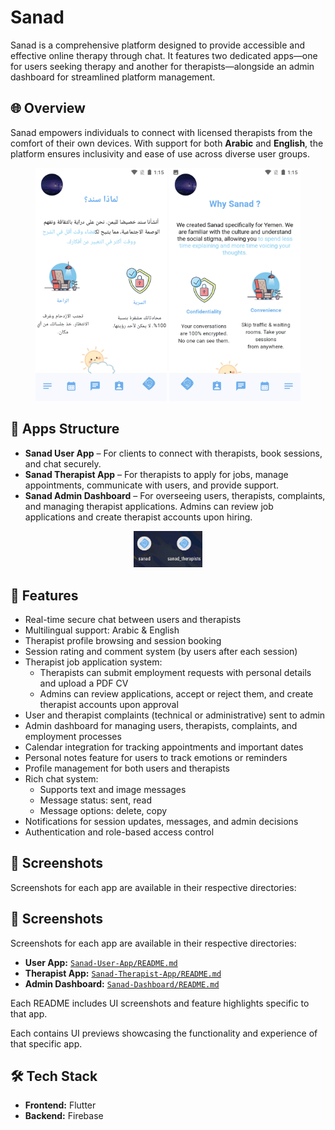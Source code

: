 # Sanad

Sanad is a comprehensive platform designed to provide accessible and effective online therapy through chat. It features two dedicated apps—one for users seeking therapy and another for therapists—alongside an admin dashboard for streamlined platform management.

## 🌐 Overview

Sanad empowers individuals to connect with licensed therapists from the comfort of their own devices. With support for both **Arabic** and **English**, the platform ensures inclusivity and ease of use across diverse user groups.
 <p align="center">
 <img src="Screen/0.1.png" width="210" alt=" Screenshot 2" />  <img src="Screen/0.2.png" width="210" alt=" Screenshot 3" /> </p>

## 📱 Apps Structure

- **Sanad User App** – For clients to connect with therapists, book sessions, and chat securely.
- **Sanad Therapist App** – For therapists to apply for jobs, manage appointments, communicate with users, and provide support.
- **Sanad Admin Dashboard** – For overseeing users, therapists, complaints, and managing therapist applications. Admins can review job applications and create therapist accounts upon hiring.
 <p align="center">
 <img src="Screen/0.0.png" width="110" alt=" Screenshot 1" /> </p>


## 🚀 Features

- Real-time secure chat between users and therapists
- Multilingual support: Arabic & English
- Therapist profile browsing and session booking
- Session rating and comment system (by users after each session)
- Therapist job application system:
  - Therapists can submit employment requests with personal details and upload a PDF CV
  - Admins can review applications, accept or reject them, and create therapist accounts upon approval
- User and therapist complaints (technical or administrative) sent to admin
- Admin dashboard for managing users, therapists, complaints, and employment processes
- Calendar integration for tracking appointments and important dates
- Personal notes feature for users to track emotions or reminders
- Profile management for both users and therapists
- Rich chat system:
  - Supports text and image messages
  - Message status: sent, read
  - Message options: delete, copy
- Notifications for session updates, messages, and admin decisions
- Authentication and role-based access control

## 📸 Screenshots

Screenshots for each app are available in their respective directories:

## 📸 Screenshots

Screenshots for each app are available in their respective directories:

- **User App:** [`Sanad-User-App/README.md`](./Sanad-User-App/README.md)
- **Therapist App:** [`Sanad-Therapist-App/README.md`](./Sanad-Therapist-App/README.md)
- **Admin Dashboard:** [`Sanad-Dashboard/README.md`](./Sanad-Dashboard/README.md)

Each README includes UI screenshots and feature highlights specific to that app.


Each contains UI previews showcasing the functionality and experience of that specific app.

## 🛠️ Tech Stack

- **Frontend:** Flutter
- **Backend:** Firebase 
